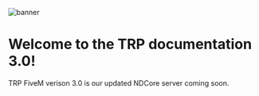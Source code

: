 ![banner](./../img/banner.png)
# Welcome to the TRP documentation 3.0! 

TRP FiveM verison 3.0 is our updated NDCore server coming soon.

